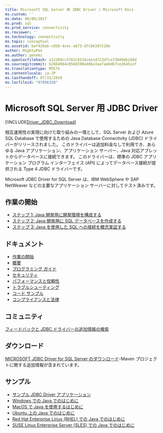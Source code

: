 ```yaml
---
title: Microsoft SQL Server 用 JDBC Driver | Microsoft Docs
ms.custom: ''
ms.date: 08/09/2017
ms.prod: sql
ms.prod_service: connectivity
ms.reviewer: ''
ms.technology: connectivity
ms.topic: conceptual
ms.assetid: baf420ab-c058-4cec-a673-d7cb6397210e
author: MightyPen
ms.author: genemi
ms.openlocfilehash: a12209cc5782c0134c4e14723d7ce73049db1ddd
ms.sourcegitcommit: b2464064c0566590e486a3aafae6d67ce2645cef
ms.translationtype: MTE75
ms.contentlocale: ja-JP
ms.lasthandoff: 07/15/2019
ms.locfileid: "67956320"
---
```

# <a name="microsoft-jdbc-driver-for-sql-server"></a>Microsoft SQL Server 用 JDBC Driver

[!INCLUDE[Driver_JDBC_Download](../../includes/driver_jdbc_download.md)]

相互運用性の実現に向けた取り組みの一環として、SQL Server および Azure SQL Database で使用するための Java Database Connectivity (JDBC) ドライバーがリリースされました。 このドライバーは追加料金なしで利用でき、あらゆる Java アプリケーション、アプリケーション サーバー、Java 対応アプレットからデータベースに接続できます。 このドライバーは、標準の JDBC アプリケーション プログラム インターフェイス (API) によってデータベース接続が提供される Type 4 JDBC ドライバーです。

Microsoft JDBC Driver for SQL Server は、IBM WebSphere や SAP NetWeaver などの主要なアプリケーション サーバーに対してテスト済みです。
  
## <a name="getting-started"></a>作業の開始  

* [ステップ 1: Java 開発用に開発環境を構成する](step-1-configure-development-environment-for-java-development.md)  
* [ステップ 2: Java 開発用に SQL データベースを作成する](step-2-create-a-sql-database-for-java-development.md)  
* [ステップ 3: Java を使用した SQL への接続を概念実証する](step-3-proof-of-concept-connecting-to-sql-using-java.md)  
  
## <a name="documentation"></a>ドキュメント  

* [作業の開始](getting-started-with-the-jdbc-driver.md)
* [概要](overview-of-the-jdbc-driver.md)  
* [プログラミング ガイド](programming-guide-for-jdbc-sql-driver.md)
* [セキュリティ](securing-jdbc-driver-applications.md)  
* [パフォーマンスと信頼性](improving-performance-and-reliability-with-the-jdbc-driver.md)  
* [トラブルシューティング](diagnosing-problems-with-the-jdbc-driver.md)
* [コード サンプル](sample-jdbc-driver-applications.md)
* [コンプライアンスと法律](compliance-and-legal-for-the-jdbc-sql-driver.md)  
  
## <a name="community"></a>コミュニティ

[フィードバックと JDBC ドライバーの追加情報の検索](finding-additional-jdbc-driver-information.md)  
  
## <a name="download"></a>ダウンロード

[MICROSOFT JDBC Driver for SQL Server のダウンロード](download-microsoft-jdbc-driver-for-sql-server.md)-Maven プロジェクトに関する追加情報が含まれています。
  
## <a name="samples"></a>サンプル  

* [サンプル JDBC Driver アプリケーション](sample-jdbc-driver-applications.md)  
* [Windows での Java でのはじめに](https://www.microsoft.com/sql-server/developer-get-started/java/windows/)
* [MacOS で Java を使用するはじめに](https://www.microsoft.com/sql-server/developer-get-started/java/mac/)
* [Ubuntu 上の Java でのはじめに](https://www.microsoft.com/sql-server/developer-get-started/java/ubuntu/)
* [Red Hat Enterprise Linux (RHEL) での Java でのはじめに](https://www.microsoft.com/sql-server/developer-get-started/java/rhel/)
* [SUSE Linux Enterprise Server (SLES) での Java でのはじめに](https://www.microsoft.com/sql-server/developer-get-started/java/sles/)
